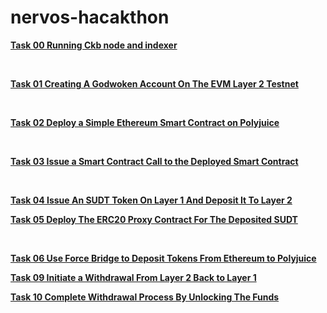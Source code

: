 # nervos-hacakthon
<b>[Task 00 Running Ckb node and indexer](https://github.com/tharunrai14/nervos-hackathon/tree/main/task0)



</br>

[Task 01 Creating A Godwoken Account On The EVM Layer 2 Testnet](https://github.com/tharunrai14/nervos-hackathon/tree/main/task01)


</br>

[ Task 02 Deploy a Simple Ethereum Smart Contract on Polyjuice](https://github.com/tharunrai14/nervos-hackathon/tree/main/task02)


</br>


[Task 03 Issue a Smart Contract Call to the Deployed Smart Contract](https://github.com/tharunrai14/nervos-hackathon/tree/main/task03)

</br>


[Task 04 Issue An SUDT Token On Layer 1 And Deposit It To Layer 2](https://github.com/tharunrai14/nervos-hackathon/tree/main/task04)
</br>


[Task 05 Deploy The ERC20 Proxy Contract For The Deposited SUDT](https://github.com/tharunrai14/nervos-hackathon/tree/main/task05)

</br>


[ Task 06 Use Force Bridge to Deposit Tokens From Ethereum to Polyjuice](https://github.com/tharunrai14/nervos-hackathon/tree/main/task06)




[  Task 09 Initiate a Withdrawal From Layer 2 Back to Layer 1 ](  https://github.com/tharunrai14/nervos-hackathon/tree/main/task09)







[Task 10 Complete Withdrawal Process By Unlocking The Funds](https://github.com/tharunrai14/nervos-hackathon/tree/main/task10)




</b>

